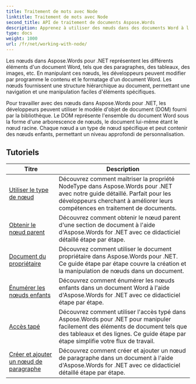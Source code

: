 ```yaml
---
title: Traitement de mots avec Node
linktitle: Traitement de mots avec Node
second_title: API de traitement de documents Aspose.Words
description: Apprenez à utiliser des nœuds dans des documents Word à l'aide d'Aspose.Words pour .NET. Tutoriels détaillés avec des exemples de code.
type: docs
weight: 1000
url: /fr/net/working-with-node/
---
```

Les nœuds dans Aspose.Words pour .NET représentent les différents éléments d'un document Word, tels que des paragraphes, des tableaux, des images, etc. En manipulant ces nœuds, les développeurs peuvent modifier par programme le contenu et le formatage d'un document Word. Les nœuds fournissent une structure hiérarchique au document, permettant une navigation et une manipulation faciles d'éléments spécifiques.

Pour travailler avec des nœuds dans Aspose.Words pour .NET, les développeurs peuvent utiliser le modèle d'objet de document (DOM) fourni par la bibliothèque. Le DOM représente l'ensemble du document Word sous la forme d'une arborescence de nœuds, le document lui-même étant le nœud racine. Chaque nœud a un type de nœud spécifique et peut contenir des nœuds enfants, permettant un niveau approfondi de personnalisation.

 ## Tutoriels
| Titre | Description |
| --- | --- |
| [Utiliser le type de nœud](./use-node-type/) | Découvrez comment maîtriser la propriété NodeType dans Aspose.Words pour .NET avec notre guide détaillé. Parfait pour les développeurs cherchant à améliorer leurs compétences en traitement de documents. |
| [Obtenir le nœud parent](./get-parent-node/) | Découvrez comment obtenir le nœud parent d'une section de document à l'aide d'Aspose.Words for .NET avec ce didacticiel détaillé étape par étape. |
| [Document du propriétaire](./owner-document/) | Découvrez comment utiliser le document propriétaire dans Aspose.Words pour .NET. Ce guide étape par étape couvre la création et la manipulation de nœuds dans un document. |
| [Énumérer les nœuds enfants](./enumerate-child-nodes/) | Découvrez comment énumérer les nœuds enfants dans un document Word à l'aide d'Aspose.Words for .NET avec ce didacticiel étape par étape. |
| [Accès tapé](./typed-access/) | Découvrez comment utiliser l'accès typé dans Aspose.Words pour .NET pour manipuler facilement des éléments de document tels que des tableaux et des lignes. Ce guide étape par étape simplifie votre flux de travail. |
| [Créer et ajouter un nœud de paragraphe](./create-and-add-paragraph-node/) | Découvrez comment créer et ajouter un nœud de paragraphe dans un document à l'aide d'Aspose.Words for .NET avec ce didacticiel détaillé étape par étape. |